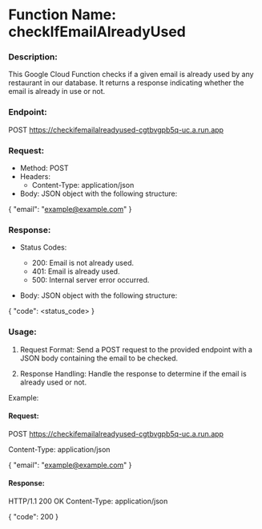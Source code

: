 # Function Name: checkIfEmailAlreadyUsed

### Description:

This Google Cloud Function checks if a given email is already used by any restaurant in our database. It returns a response indicating whether the email is already in use or not.

### Endpoint:

POST https://checkifemailalreadyused-cgtbvgpb5q-uc.a.run.app

### Request:

* Method: POST
* Headers:
    - Content-Type: application/json
* Body: JSON object with the following structure:

{
  "email": "example@example.com"
}

### Response:

* Status Codes:
    - 200: Email is not already used.
    - 401: Email is already used.
    - 500: Internal server error occurred.

* Body: JSON object with the following structure:

{
  "code": <status_code>
}

### Usage:

1. Request Format: Send a POST request to the provided endpoint with a JSON body containing the email to be checked.

2. Response Handling: Handle the response to determine if the email is already used or not.

Example:

#### Request:

POST https://checkifemailalreadyused-cgtbvgpb5q-uc.a.run.app

Content-Type: application/json

{
  "email": "example@example.com"
}

#### Response:

HTTP/1.1 200 OK
Content-Type: application/json

{
  "code": 200
}